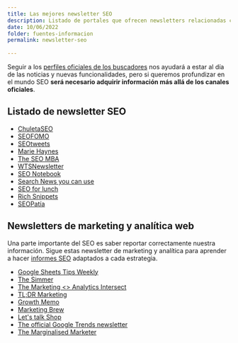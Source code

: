 ```yaml
---
title: Las mejores newsletter SEO
description: Listado de portales que ofrecen newsletters relacionadas con el SEO, el marketing y la analítica web
date: 10/06/2022
folder: fuentes-informacion
permalink: newsletter-seo
  
---
```


Seguir a los [perfiles oficiales de los buscadores](https://chuletaseo.com/blogs-oficiales) nos ayudará a estar al día de las noticias y nuevas funcionalidades, pero si queremos profundizar en el mundo SEO **será necesario adquirir información más allá de los canales oficiales**.

## Listado de newsletter SEO

- [ChuletaSEO](https://newsletter.chuletaseo.com)
- [SEOFOMO](https://www.seofomo.co/)
- [SEOtweets](https://www.seotweets.io/)
- [Marie Haynes](https://www.mariehaynes.com/seo-newsletter/)
- [The SEO MBA](https://seomba.substack.com/)
- [WTSNewsletter](https://www.womenintechseo.com/newsletter/)
- [SEO Notebook](https://seonotebook.com/)
- [Search News you can use](https://www.mariehaynes.com/seo-newsletter/)
- [SEO for lunch](https://nickleroy.com/newsletter/)
- [Rich Snippets](https://app.firewards.com/join/trafficthinktank/q6XwG)
- [SEOPatía](https://seopatia.estevecastells.com/)

## Newsletters de marketing y analítica web

Una parte importante del SEO es saber reportar correctamente nuestra información. Sigue estas newsletter de marketing y analítica para aprender a hacer [informes SEO](https://chuletaseo.com/informes-seo) adaptados a cada estrategia.

- [Google Sheets Tips Weekly](https://www.benlcollins.com/google-sheets-tips/)
- [The Simmer](https://www.simoahava.com/newsletter/)
- [The Marketing <> Analytics Intersect](https://www.kaushik.net/avinash/marketing-analytics-intersect-newsletter/)
- [TL;DR Marketing](https://tldrmarketing.com/)
- [Growth Memo](https://www.kevin-indig.com/tag/gm/)
- [Marketing Brew](https://www.marketingbrew.com/)
- [Let's talk Shop](https://lukecarthy.com/lets-talk-shop-newsletter/)
- [The official Google Trends newsletter](https://docs.google.com/forms/d/e/1FAIpQLScv9kE1CgAkvKyLbw6RMQYmGbveedVjQWE8qJ9UjztgzDdw1A/viewform)
- [The Marginalised Marketer](https://iamazeemdigital.com/the-marginalised-marketer-newsletter/)
<!--stackedit_data:
eyJoaXN0b3J5IjpbLTk1MzE5MTIyNywxNzY5MTI0OTldfQ==
-->
